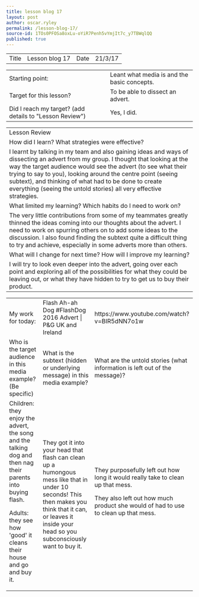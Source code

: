 ```yaml
---
title: lesson blog 17
layout: post
author: oscar.ryley
permalink: /lesson-blog-17/
source-id: 1TOs0PFOSa8oxLu-oYiR7Penh5vYmjIt7c_y7TBWqlQQ
published: true
---
```

<table>
  <tr>
    <td>Title</td>
    <td>Lesson blog 17</td>
    <td>Date</td>
    <td>21/3/17</td>
  </tr>
</table>


<table>
  <tr>
    <td>Starting point:</td>
    <td>Leant what media is and the basic concepts.</td>
  </tr>
  <tr>
    <td>Target for this lesson?</td>
    <td>To be able to dissect an advert.</td>
  </tr>
  <tr>
    <td>Did I reach my target? 
(add details to "Lesson Review")</td>
    <td>Yes, I did.</td>
  </tr>
</table>


<table>
  <tr>
    <td>Lesson Review</td>
  </tr>
  <tr>
    <td>How did I learn? What strategies were effective? </td>
  </tr>
  <tr>
    <td>I learnt by talking in my team and also gaining ideas and ways of dissecting an advert from my group. I thought  that looking at the way the target audience would see the advert (to see what their trying to say to you), looking around the centre point (seeing subtext), and thinking of what had to be done to create everything (seeing the untold stories) all very effective strategies.</td>
  </tr>
  <tr>
    <td>What limited my learning? Which habits do I need to work on? </td>
  </tr>
  <tr>
    <td>The very little contributions from some of my teammates greatly thinned the ideas coming into our thoughts about the advert. I need to work on spurring others on to add some ideas to the discussion. I also found finding the subtext quite a difficult thing to try and achieve, especially in some adverts more than others.   </td>
  </tr>
  <tr>
    <td>What will I change for next time? How will I improve my learning?</td>
  </tr>
  <tr>
    <td>I will try to look even deeper into the advert, going over each point and exploring all of the possibilities for what they could be leaving out, or what they have hidden to try to get us to buy their product. </td>
  </tr>
</table>


<table>
  <tr>
    <td>My work for today:</td>
    <td>Flash Ah-ah Dog #FlashDog 2016 Advert | P&G UK and Ireland  </td>
    <td>https://www.youtube.com/watch?v=BIR5dNN7o1w </td>
  </tr>
  <tr>
    <td>Who is the target audience in this media example? (Be specific)</td>
    <td>What is the subtext (hidden or underlying message) in this media example?</td>
    <td>What are the untold stories
(what information is left out of
the message)?</td>
  </tr>
  <tr>
    <td>Children: they enjoy the advert, the song and the talking dog and then nag their parents into buying flash.

Adults: they see how 'good' it cleans their house and go and buy it.</td>
    <td>They got it into your head that flash can clean up a humongous mess like that in under 10 seconds! This then makes you think that it can, or leaves it inside your head so you subconsciously want to buy it.</td>
    <td>They purposefully left out how long it would really take to clean up that mess.

They also left out how much product she would of had to use to clean up that mess.</td>
  </tr>
</table>


